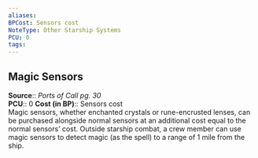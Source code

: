 ```yaml
---
aliases: 
BPCost: Sensors cost
NoteType: Other Starship Systems
PCU: 0
tags: 
---
```


## Magic Sensors

**Source**:: _Ports of Call pg. 30_  
**PCU**:: 0
**Cost (in BP)**:: Sensors cost  
Magic sensors, whether enchanted crystals or rune-encrusted lenses, can be purchased alongside normal sensors at an additional cost equal to the normal sensors’ cost. Outside starship combat, a crew member can use magic sensors to detect magic (as the spell) to a range of 1 mile from the ship.
